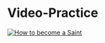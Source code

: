 # Video-Practice

[![How to become a Saint](https://img.youtube.com/vi/VID/0.jpg)](https://www.youtube.com/watch?v=www.youtube.com/watch?v=o5JA1LTWc7M)
